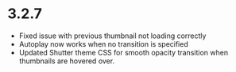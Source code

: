 # 3.2.7

* Fixed issue with previous thumbnail not loading correctly
* Autoplay now works when no transition is specified
* Updated Shutter theme CSS for smooth opacity transition when thumbnails are hovered over.

